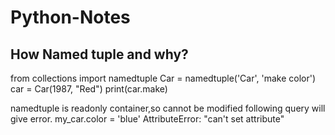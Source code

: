 # Python-Notes

## How Named tuple and why? 

from collections import namedtuple
Car = namedtuple('Car', 'make color')
car = Car(1987, "Red")
print(car.make)

namedtuple is readonly container,so cannot be modified following query will give error.
my_car.color = 'blue'
AttributeError: "can't set attribute"
